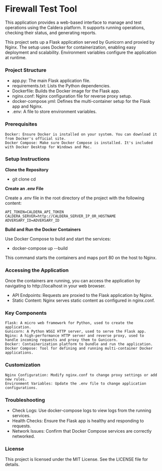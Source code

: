  
Firewall Test Tool
==================

This application provides a web-based interface to manage and test operations using the Caldera platform. It supports running operations, checking their status, and generating reports.


This project sets up a Flask application served by Gunicorn and proxied by Nginx. The setup uses Docker for containerization, enabling easy deployment and scalability. Environment variables configure the application at runtime.

### Project Structure

* app.py: The main Flask application file.
* requirements.txt: Lists the Python dependencies.
* Dockerfile: Builds the Docker image for the Flask app.
* nginx.conf: Nginx configuration file for reverse proxy setup.
* docker-compose.yml: Defines the multi-container setup for the Flask app and Nginx.
* .env: A file to store environment variables.


### Prerequisites

    Docker: Ensure Docker is installed on your system. You can download it from Docker's official site.
    Docker Compose: Make sure Docker Compose is installed. It's included with Docker Desktop for Windows and Mac.


### Setup Instructions

**Clone the Repository**

* git clone <repository-url> cd <repository-folder>

**Create an .env File**

Create a .env file in the root directory of the project with the following content:

    API_TOKEN=CALDERA_API_TOKEN
    CALDERA_SERVER=http://CALDERA_SERVER_IP_OR_HOSTNAME
    ADVERSARY_ID=ADVERSARY_ID

**Build and Run the Docker Containers**

Use Docker Compose to build and start the services:

* docker-compose up --build

This command starts the containers and maps port 80 on the host to Nginx.


### Accessing the Application

Once the containers are running, you can access the application by navigating to http://localhost in your web browser.

* API Endpoints: Requests are proxied to the Flask application by Nginx.
* Static Content: Nginx serves static content as configured in nginx.conf.


### Key Components

    Flask: A micro web framework for Python, used to create the application.
    Gunicorn: A Python WSGI HTTP server, used to serve the Flask app.
    Nginx: A high-performance HTTP server and reverse proxy, used to handle incoming requests and proxy them to Gunicorn.
    Docker: Containerization platform to bundle and run the application.
    Docker Compose: Tool for defining and running multi-container Docker applications.


### Customization

    Nginx Configuration: Modify nginx.conf to change proxy settings or add new rules.
    Environment Variables: Update the .env file to change application configurations.


### Troubleshooting

* Check Logs: Use docker-compose logs to view logs from the running services.
* Health Checks: Ensure the Flask app is healthy and responding to requests.
* Network Issues: Confirm that Docker Compose services are correctly networked.


### License

This project is licensed under the MIT License. See the LICENSE file for details.